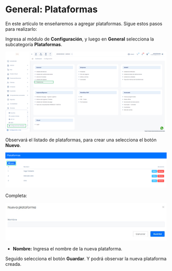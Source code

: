 # General: Plataformas

En este artículo te enseñaremos a agregar plataformas. Sigue estos pasos para realizarlo:

Ingresa al módulo de **Configuración**, y luego en **General** selecciona la subcategoría **Plataformas**.

![alt text](img/plataforma1.jpg)

Observará el listado de plataformas, para crear una selecciona el botón **Nuevo**.

![alt text](img/plataforma2.jpg)

Completa:

![alt text](img/plataforma3.jpg)

* **Nombre:** Ingresa el nombre de la nueva plataforma.
  
Seguido selecciona el botón **Guardar**. Y podrá observar la nueva plataforma creada.
